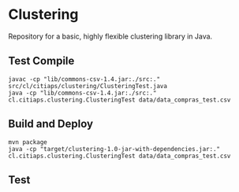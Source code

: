 # Clustering
Repository for a basic, highly flexible clustering library in Java.

Test Compile
-------------------
```
javac -cp "lib/commons-csv-1.4.jar:./src:." src/cl/citiaps/clustering/ClusteringTest.java
java -cp "lib/commons-csv-1.4.jar:./src:." cl.citiaps.clustering.ClusteringTest data/data_compras_test.csv
```

Build and Deploy
-------------------
```
mvn package
java -cp "target/clustering-1.0-jar-with-dependencies.jar:." cl.citiaps.clustering.ClusteringTest data/data_compras_test.csv
```

Test
-------------------
```

```

